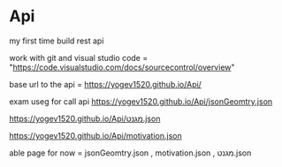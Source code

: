 # Api
my first time build rest api 

work with git and visual studio code = "https://code.visualstudio.com/docs/sourcecontrol/overview"

base url to the api  =  https://yogev1520.github.io/Api/

exam useg for call api https://yogev1520.github.io/Api/jsonGeomtry.json

https://yogev1520.github.io/Api/מגנט.json

https://yogev1520.github.io/Api/motivation.json

able page for now = jsonGeomtry.json , motivation.json , מגנט.json
